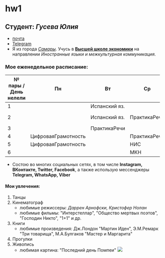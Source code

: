 # hw1
## **Студент**: _Гусева Юлия_
* [почта](uliagusevaa123@gmail.com)
* [Telegram](https://t.me/Julgu)
* Я из города [_Самары_](https://www.google.ru/search?q=%D1%81%D0%B0%D0%BC%D0%B0%D1%80%D0%B0&newwindow=1&source=lnms&tbm=isch&sa=X&ved=0ahUKEwiK-6Pe9-jYAhXC3iwKHX5bA5QQ_AUICygC&biw=1094&bih=522#imgrc=9kos28y_wY3WoM:). Учусь в [**Высшей школе экономики**](https://www.hse.ru/) на направлении _Иностранные языки и межкультурная коммуникация_.
### Мое еженедельное расписание:
№ пары / День нелели | Пн | Вт | Ср | Чт | Пт | Сб |
---------------------| -- | -- | -- | -- | -- | -- |
1                    |    |Испанский яз.| 
2                    |    |Испанский яз.|ПрактикаРечи|Испанский яз.|АнглийскийВидео|Грамматика|
3                    |    |ПрактикаРечи | | |BritishLiterature|Грамматика|
4                    |ЦифроваяГрамотность| |ПрактикаРечи|Фонетика|
5                    |ЦифроваяГрамотность| |НИС| |МКН|Латынь|
6                    |    |              |МКН| |BritishLiterature|

* Состою во многих социальных сетях, в том числе **Instagram, ВКонтакте, Twitter, Facebook**, а также использую мессенджеры **Telegram, WhatsApp, Viber**

#### Мои увлечения: 
1) Танцы 
2) Кинематограф 
     * любимые режиссеры: _Даррен Арнофски, Кристофер Нолан_ 
     * любимые фильмы: "Интерстеллар", "Общество мертвых поэтов", "Господин Никто", "1+1" и др.
3) Книги
     * любимые произведения: Дж.Лондон "Мартин  Иден", Э.М.Ремарк "Три товарища", М.А.Булгаков "Мастер и Маргарита"
4) Прогулки
5) Живопись
     * любимая картина: "Последний день Помпеи" ![](https://upload.wikimedia.org/wikipedia/commons/thumb/e/ec/Karl_Brullov_-_The_Last_Day_of_Pompeii_-_Google_Art_Project.jpg/1200px-Karl_Brullov_-_The_Last_Day_of_Pompeii_-_Google_Art_Project.jpg)
  

  
